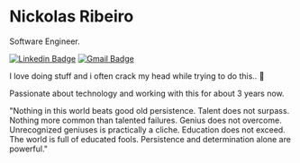 # Nickolas Ribeiro

Software Engineer.

[![Linkedin Badge](https://img.shields.io/badge/-Nickolas%20Ribeiro-00875f?style=flat-square&logo=Linkedin&logoColor=white&link=https://www.linkedin.com/in/nickolasribeiro/)](https://www.linkedin.com/in/nickolasribeiro/) 
[![Gmail Badge](https://img.shields.io/badge/-nickolasleosantos@gmail.com-00875f?style=flat-square&logo=Gmail&logoColor=white&link=mailto:nickolasleosantos@gmail.com)](mailto:nickolasleosantos@gmail.com)

I love doing stuff and i often crack my head while trying to do this.. 🤔

Passionate about technology and working with this for about 3 years now.

"Nothing in this world beats good old persistence. Talent does not surpass. Nothing more common than talented failures. Genius does not overcome. Unrecognized geniuses is practically a cliche. Education does not exceed. The world is full of educated fools. Persistence and determination alone are powerful."

<!--
**nickrrs/nickrrs** is a ✨ _special_ ✨ repository because its `README.md` (this file) appears on your GitHub profile.

Here are some ideas to get you started:

- 🔭 I’m currently working on ...
- 🌱 I’m currently learning ...
- 👯 I’m looking to collaborate on ...
- 🤔 I’m looking for help with ...
- 💬 Ask me about ...
- 📫 How to reach me: ...
- 😄 Pronouns: ...
- ⚡ Fun fact: ...
-->

